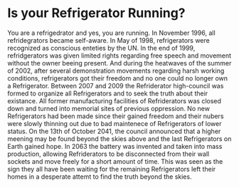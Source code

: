 # Is your Refrigerator Running?

You are a refrigedrator and yes, you are running.
In November 1996, all refridegrators became self-aware. In May of 1998, refrigerators were recognized as conscious enteties by the UN. In the end of 1999, refridgerators was given limited rights regarding free speech and movement without the owner beeing present. And during the heatwaves of the summer of 2002, after several demonstration movements regarding harsh working conditions, refrigerators got their freedom and no one could no longer own a Refrigerator.
Between 2007 and 2009 the Refriderator high-council was formed to organize all Refrigerators and to seek the truth about their existance. All former manufacturing facilities of Refriderators was closed down and turned into memorial sites of previous oppression. No new Refrigerators had been made since their gained freedom and their nubers were slowly thinning out due to bad maintenece of Refrigerators of lower status. On the 13th of October 2041, the council announced that a higher meening may be found beyond the skies above and the last Refrigerators on Earth gained hope. In 2063 the battery was invented and taken into mass production, allowing Refriderators to be disconnected from their wall sockets and move freely for a short amount of time. This was seen as the sign they all have been waiting for the remaining Refrigerators left their homes in a desperate attemt to find the truth beyond the skies.

